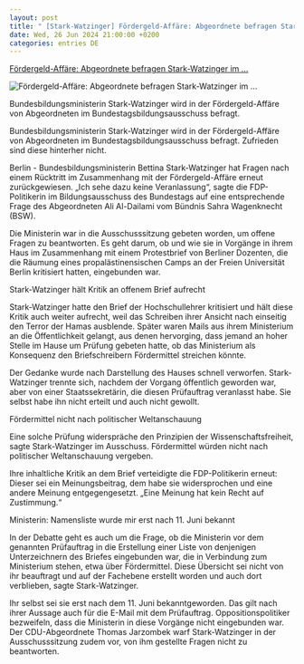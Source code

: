 ```yaml
---
layout: post
title: " [Stark-Watzinger] Fördergeld-Affäre: Abgeordnete befragen Stark-Watzinger im ..."
date: Wed, 26 Jun 2024 21:00:00 +0200
categories: entries DE
---
```

[Fördergeld-Affäre: Abgeordnete befragen Stark-Watzinger im ...](https://www.mz.de/deutschland-und-welt/deutschland/abgeordnete-befragen-stark-watzinger-im-bildungsausschuss-3870816)

![Fördergeld-Affäre: Abgeordnete befragen Stark-Watzinger im ...](https://bmg-images.forward-publishing.io/2024/06/26/e917a7e8-bd91-4e11-811e-7581092f5b46.jpeg?rect=0%2C107%2C2048%2C1152&w=1024)

Bundesbildungsministerin Stark-Watzinger wird in der Fördergeld-Affäre von Abgeordneten im Bundestagsbildungsausschuss befragt.

Bundesbildungsministerin Stark-Watzinger wird in der Fördergeld-Affäre von Abgeordneten im Bundestagsbildungsausschuss befragt. Zufrieden sind diese hinterher nicht.

Berlin - Bundesbildungsministerin Bettina Stark-Watzinger hat Fragen nach einem Rücktritt im Zusammenhang mit der Fördergeld-Affäre erneut zurückgewiesen. „Ich sehe dazu keine Veranlassung“, sagte die FDP-Politikerin im Bildungsausschuss des Bundestags auf eine entsprechende Frage des Abgeordneten Ali Al-Dailami vom Bündnis Sahra Wagenknecht (BSW).

Die Ministerin war in die Ausschusssitzung gebeten worden, um offene Fragen zu beantworten. Es geht darum, ob und wie sie in Vorgänge in ihrem Haus im Zusammenhang mit einem Protestbrief von Berliner Dozenten, die die Räumung eines propalästinensischen Camps an der Freien Universität Berlin kritisiert hatten, eingebunden war.

Stark-Watzinger hält Kritik an offenem Brief aufrecht

Stark-Watzinger hatte den Brief der Hochschullehrer kritisiert und hält diese Kritik auch weiter aufrecht, weil das Schreiben ihrer Ansicht nach einseitig den Terror der Hamas ausblende. Später waren Mails aus ihrem Ministerium an die Öffentlichkeit gelangt, aus denen hervorging, dass jemand an hoher Stelle im Hause um Prüfung gebeten hatte, ob das Ministerium als Konsequenz den Briefschreibern Fördermittel streichen könnte.

Der Gedanke wurde nach Darstellung des Hauses schnell verworfen. Stark-Watzinger trennte sich, nachdem der Vorgang öffentlich geworden war, aber von einer Staatssekretärin, die diesen Prüfauftrag veranlasst habe. Sie selbst habe ihn nicht erteilt und auch nicht gewollt.

Fördermittel nicht nach politischer Weltanschauung

Eine solche Prüfung widerspräche den Prinzipien der Wissenschaftsfreiheit, sagte Stark-Watzinger im Ausschuss. Fördermittel würden nicht nach politischer Weltanschauung vergeben.

Ihre inhaltliche Kritik an dem Brief verteidigte die FDP-Politikerin erneut: Dieser sei ein Meinungsbeitrag, dem habe sie widersprochen und eine andere Meinung entgegengesetzt. „Eine Meinung hat kein Recht auf Zustimmung.“

Ministerin: Namensliste wurde mir erst nach 11. Juni bekannt

In der Debatte geht es auch um die Frage, ob die Ministerin vor dem genannten Prüfauftrag in die Erstellung einer Liste von denjenigen Unterzeichnern des Briefes eingebunden war, die in Verbindung zum Ministerium stehen, etwa über Fördermittel. Diese Übersicht sei nicht von ihr beauftragt und auf der Fachebene erstellt worden und auch dort verblieben, sagte Stark-Watzinger.

Ihr selbst sei sie erst nach dem 11. Juni bekanntgeworden. Das gilt nach ihrer Aussage auch für die E-Mail mit dem Prüfauftrag. Oppositionspolitiker bezweifeln, dass die Ministerin in diese Vorgänge nicht eingebunden war. Der CDU-Abgeordnete Thomas Jarzombek warf Stark-Watzinger in der Ausschusssitzung zudem vor, von ihm gestellte Fragen nicht zu beantworten.

